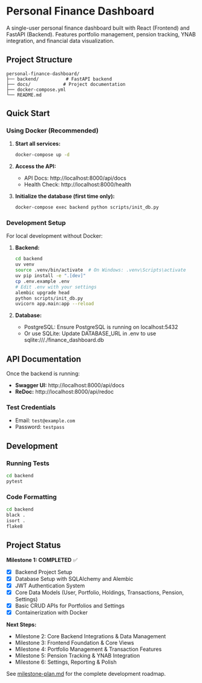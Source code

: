 # Personal Finance Dashboard

A single-user personal finance dashboard built with React (Frontend) and FastAPI (Backend). Features portfolio management, pension tracking, YNAB integration, and financial data visualization.

## Project Structure

```
personal-finance-dashboard/
├── backend/          # FastAPI backend
├── docs/            # Project documentation
├── docker-compose.yml
└── README.md
```

## Quick Start

### Using Docker (Recommended)

1. **Start all services:**
   ```bash
   docker-compose up -d
   ```

2. **Access the API:**
   - API Docs: http://localhost:8000/api/docs
   - Health Check: http://localhost:8000/health

3. **Initialize the database (first time only):**
   ```bash
   docker-compose exec backend python scripts/init_db.py
   ```

### Development Setup

For local development without Docker:

1. **Backend:**
   ```bash
   cd backend
   uv venv
   source .venv/bin/activate  # On Windows: .venv\Scripts\activate
   uv pip install -e ".[dev]"
   cp .env.example .env
   # Edit .env with your settings
   alembic upgrade head
   python scripts/init_db.py
   uvicorn app.main:app --reload
   ```

2. **Database:**
   - PostgreSQL: Ensure PostgreSQL is running on localhost:5432
   - Or use SQLite: Update DATABASE_URL in .env to use sqlite:///./finance_dashboard.db

## API Documentation

Once the backend is running:
- **Swagger UI:** http://localhost:8000/api/docs
- **ReDoc:** http://localhost:8000/api/redoc

### Test Credentials
- Email: `test@example.com`
- Password: `testpass`

## Development

### Running Tests
```bash
cd backend
pytest
```

### Code Formatting
```bash
cd backend
black .
isort .
flake8
```

## Project Status

**Milestone 1: COMPLETED** ✅
- [x] Backend Project Setup
- [x] Database Setup with SQLAlchemy and Alembic
- [x] JWT Authentication System
- [x] Core Data Models (User, Portfolio, Holdings, Transactions, Pension, Settings)
- [x] Basic CRUD APIs for Portfolios and Settings
- [x] Containerization with Docker

**Next Steps:**
- Milestone 2: Core Backend Integrations & Data Management
- Milestone 3: Frontend Foundation & Core Views
- Milestone 4: Portfolio Management & Transaction Features
- Milestone 5: Pension Tracking & YNAB Integration
- Milestone 6: Settings, Reporting & Polish

See [milestone-plan.md](docs/milestone-plan.md) for the complete development roadmap.